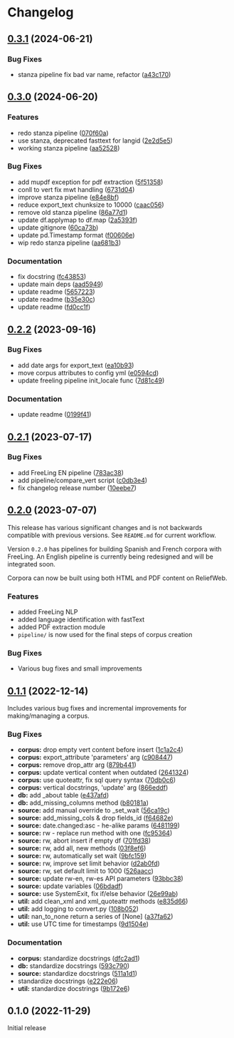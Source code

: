 # Changelog

## [0.3.1](https://github.com/engisalor/corpusama/compare/v0.3.0...v0.3.1) (2024-06-21)


### Bug Fixes

* stanza pipeline fix bad var name, refactor ([a43c170](https://github.com/engisalor/corpusama/commit/a43c1706e444997014ab4a2af5027309eab65398))

## [0.3.0](https://github.com/engisalor/corpusama/compare/v0.2.2...v0.3.0) (2024-06-20)


### Features

* redo stanza pipeline ([070f60a](https://github.com/engisalor/corpusama/commit/070f60a5ef7300d7abe5ae214ad8a91b844b1c5f))
* use stanza, deprecated fasttext for langid ([2e2d5e5](https://github.com/engisalor/corpusama/commit/2e2d5e5203b44afc1d9e0d99cb5e00a0f1ee84cb))
* working stanza pipeline ([aa52528](https://github.com/engisalor/corpusama/commit/aa525287e78fb1e051d5ecfa29b0867bb2edaa0f))


### Bug Fixes

* add mupdf exception for pdf extraction ([5f51358](https://github.com/engisalor/corpusama/commit/5f513583de0e5873306b1d715121ac9ae4395b98))
* conll to vert fix mwt handling ([6731d04](https://github.com/engisalor/corpusama/commit/6731d04318029b24b0f9d4300800583cd121d122))
* improve stanza pipeline ([e84e8bf](https://github.com/engisalor/corpusama/commit/e84e8bffa2b56fd0571fe227a4e61fca0ac86c21))
* reduce export_text chunksize to 10000 ([caac056](https://github.com/engisalor/corpusama/commit/caac0560dcc3fef8daa214999c0295a940e93444))
* remove old stanza pipeline ([86a77d1](https://github.com/engisalor/corpusama/commit/86a77d16ed74d6cdc8bd5414f7e9f574b211246e))
* update df.applymap to df.map ([2a5393f](https://github.com/engisalor/corpusama/commit/2a5393f652918b8214848907493c101c5fb90a34))
* update gitignore ([60ca73b](https://github.com/engisalor/corpusama/commit/60ca73b6722c44645a7c76fd7dcd426f0a98ad7a))
* update pd.Timestamp format ([f00606e](https://github.com/engisalor/corpusama/commit/f00606e9f03e01e65da978d8097dcf62ff1ba0cf))
* wip redo stanza pipeline ([aa681b3](https://github.com/engisalor/corpusama/commit/aa681b31dbf69d85e27322692d76315d3b19e9eb))


### Documentation

* fix docstring ([fc43853](https://github.com/engisalor/corpusama/commit/fc438531ba89633617e8ba418a9d942a31cb7305))
* update main deps ([aad5949](https://github.com/engisalor/corpusama/commit/aad5949b0c005bfea3a62cbbb290320efd3f3e61))
* update readme ([5657223](https://github.com/engisalor/corpusama/commit/5657223ac1b8eb78be2ea356ad93c113a6a593cd))
* update readme ([b35e30c](https://github.com/engisalor/corpusama/commit/b35e30c21b4e55a536cea2562b869e36bd69188a))
* update readme ([fd0cc1f](https://github.com/engisalor/corpusama/commit/fd0cc1fa5efcafc0a0bb55d54742e83b71ffdf4a))

## [0.2.2](https://github.com/engisalor/corpusama/compare/v0.2.1...v0.2.2) (2023-09-16)


### Bug Fixes

* add date args for export_text ([ea10b93](https://github.com/engisalor/corpusama/commit/ea10b9323ced8e9e806343bee907f1c82ce2a601))
* move corpus attributes to config yml ([e0594cd](https://github.com/engisalor/corpusama/commit/e0594cd96c0fed0ed6a341a8b3e0eba2eb46d17d))
* update freeling pipeline init_locale func ([7d81c49](https://github.com/engisalor/corpusama/commit/7d81c49988e2619be800fe2f25a70611b1ba1e64))


### Documentation

* update readme ([0199f41](https://github.com/engisalor/corpusama/commit/0199f412aec14d1f94a4386574752642d3d16a92))

## [0.2.1](https://github.com/engisalor/corpusama/compare/v0.2.0...v0.2.1) (2023-07-17)


### Bug Fixes

* add FreeLing EN pipeline ([783ac38](https://github.com/engisalor/corpusama/commit/783ac3845c0870089a198cce9b0979c344dbda0c))
* add pipeline/compare_vert script ([c0db3e4](https://github.com/engisalor/corpusama/commit/c0db3e48fd199c5ebb3ba6e3d23589e6846197f1))
* fix changelog release number ([10eebe7](https://github.com/engisalor/corpusama/commit/10eebe743c00354515f4d812a0239e5186c0d9e0))

## [0.2.0](https://github.com/engisalor/corpusama/compare/v0.1.1...v0.2.0) (2023-07-07)

This release has various significant changes and is not backwards compatible with previous versions. See `README.md` for current workflow.

Version `0.2.0` has pipelines for building Spanish and French corpora with FreeLing. An English pipeline is currently being redesigned and will be integrated soon.

Corpora can now be built using both HTML and PDF content on ReliefWeb.

### Features

* added FreeLing NLP
* added language identification with fastText
* added PDF extraction module
* `pipeline/` is now used for the final steps of corpus creation

### Bug Fixes

* Various bug fixes and small improvements

## [0.1.1](https://github.com/Humanitarian-Encyclopedia/corpusama/compare/v0.1.0...v0.1.1) (2022-12-14)

Includes various bug fixes and incremental improvements for making/managing a corpus.

### Bug Fixes

* **corpus:** drop empty vert content before insert ([1c1a2c4](https://github.com/Humanitarian-Encyclopedia/corpusama/commit/1c1a2c4939c75bfb2ba63fe646a3c6b9d508e952))
* **corpus:** export_attribute 'parameters' arg ([c908447](https://github.com/Humanitarian-Encyclopedia/corpusama/commit/c9084479cfb576fe24ad08a4372dfbb56867e24c))
* **corpus:** remove drop_attr arg ([879b441](https://github.com/Humanitarian-Encyclopedia/corpusama/commit/879b4419254efe0a11c6fef8f42bae3a29b0a99c))
* **corpus:** update vertical content when outdated ([2641324](https://github.com/Humanitarian-Encyclopedia/corpusama/commit/2641324b440ec6e044f34e28458cc1629ed4348b))
* **corpus:** use quoteattr, fix sql query syntax ([70db0c6](https://github.com/Humanitarian-Encyclopedia/corpusama/commit/70db0c6d2bb752c7e3c3afd9ad2051cb217d0047))
* **corpus:** vertical docstrings, 'update' arg ([866eddf](https://github.com/Humanitarian-Encyclopedia/corpusama/commit/866eddf631019e7e04f3352b38f14dd99247e2f4))
* **db:** add _about table ([e437afd](https://github.com/Humanitarian-Encyclopedia/corpusama/commit/e437afd3a759876ae1336735f1508e0a9f3bc5b0))
* **db:** add_missing_columns method ([b80181a](https://github.com/Humanitarian-Encyclopedia/corpusama/commit/b80181ae547619d9fd195e5d721fa92d49279deb))
* **source:** add manual override to _set_wait ([56ca19c](https://github.com/Humanitarian-Encyclopedia/corpusama/commit/56ca19cfb3332a6db06babca6d09b389ebfc3770))
* **source:** add_missing_cols & drop fields_id ([f64682e](https://github.com/Humanitarian-Encyclopedia/corpusama/commit/f64682e06e009d2cd1f980402d16760081d31e01))
* **source:** date.changed:asc - he-alike params ([6481199](https://github.com/Humanitarian-Encyclopedia/corpusama/commit/6481199ff88326963807d0886ef197e7c54d2420))
* **source:** rw - replace run method with one ([fc95364](https://github.com/Humanitarian-Encyclopedia/corpusama/commit/fc9536442115eff03745da6755bbc022569ed8e1))
* **source:** rw, abort insert if empty df ([701fd38](https://github.com/Humanitarian-Encyclopedia/corpusama/commit/701fd387b8e610ed833978545c6ced36b6ed8b56))
* **source:** rw, add all, new methods ([03f8ef6](https://github.com/Humanitarian-Encyclopedia/corpusama/commit/03f8ef6d849d21bd9329ebbe81f77c82e8ebca25))
* **source:** rw, automatically set wait ([9bfc159](https://github.com/Humanitarian-Encyclopedia/corpusama/commit/9bfc159d2e3a0904dec554c3168136d11a521b4b))
* **source:** rw, improve set limit behavior ([d2ab0fd](https://github.com/Humanitarian-Encyclopedia/corpusama/commit/d2ab0fdb695f8392cf4e46deca84497842ec3895))
* **source:** rw, set default limit to 1000 ([526aacc](https://github.com/Humanitarian-Encyclopedia/corpusama/commit/526aacc28a73aa4ab3e613acaec2d93e530ce905))
* **source:** update rw-en, rw-es API parameters ([93bbc38](https://github.com/Humanitarian-Encyclopedia/corpusama/commit/93bbc3860e625a00db1643ae63f9e9dcc668c598))
* **source:** update variables ([06bdadf](https://github.com/Humanitarian-Encyclopedia/corpusama/commit/06bdadff5ac19999c647da30c44b559895cc7cab))
* **source:** use SystemExit, fix if/else behavior ([26e99ab](https://github.com/Humanitarian-Encyclopedia/corpusama/commit/26e99ab9358ca815cdd2fa76fe4287d9f4da8eba))
* **util:** add clean_xml and xml_quoteattr methods ([e835d66](https://github.com/Humanitarian-Encyclopedia/corpusama/commit/e835d66b2635038e604d2f5c9825ba47ab9f9734))
* **util:** add logging to convert.py ([108b052](https://github.com/Humanitarian-Encyclopedia/corpusama/commit/108b05283fd14ed9d6d3a71a95aee4ad4c68d1a5))
* **util:** nan_to_none return a series of [None] ([a37fa62](https://github.com/Humanitarian-Encyclopedia/corpusama/commit/a37fa622d077bedf61e0698b990a86feb0e49641))
* **util:** use UTC time for timestamps ([9d1504e](https://github.com/Humanitarian-Encyclopedia/corpusama/commit/9d1504ee3e0f4f4dc3af7c4b3ba8df84f6b6f6ab))


### Documentation

* **corpus:** standardize docstrings ([dfc2ad1](https://github.com/Humanitarian-Encyclopedia/corpusama/commit/dfc2ad10f0ce7b5abf9f1b0263239f8dff99450b))
* **db:** standardize docstrings ([593c790](https://github.com/Humanitarian-Encyclopedia/corpusama/commit/593c7903eed7ac98f77349be2956b98e3b855b0d))
* **source:** standardize docstrings ([511a1d1](https://github.com/Humanitarian-Encyclopedia/corpusama/commit/511a1d16635a651b5d1897d49b9664bf1f391630))
* standardize docstrings ([e222e06](https://github.com/Humanitarian-Encyclopedia/corpusama/commit/e222e065d2504951672465b611420568db48e62d))
* **util:** standardize docstrings ([9b172e6](https://github.com/Humanitarian-Encyclopedia/corpusama/commit/9b172e6645ef2bb8e3525b7a227bd979663c7149))

## 0.1.0 (2022-11-29)

Initial release
